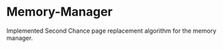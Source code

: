 Memory-Manager
==============

Implemented Second Chance page replacement algorithm for the memory manager. 
